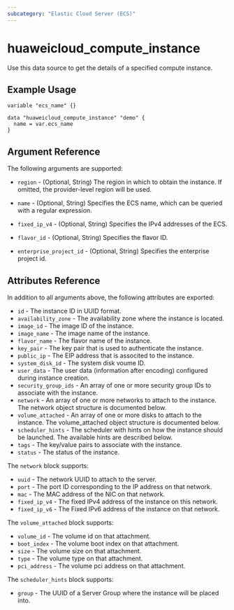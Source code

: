 ```yaml
---
subcategory: "Elastic Cloud Server (ECS)"
---
```


# huaweicloud_compute_instance

Use this data source to get the details of a specified compute instance.

## Example Usage

```hcl
variable "ecs_name" {}

data "huaweicloud_compute_instance" "demo" {
  name = var.ecs_name
}
```

## Argument Reference

The following arguments are supported:

* `region` - (Optional, String) The region in which to obtain the instance. If omitted, the provider-level region will
  be used.

* `name` - (Optional, String) Specifies the ECS name, which can be queried with a regular expression.

* `fixed_ip_v4` - (Optional, String)  Specifies the IPv4 addresses of the ECS.

* `flavor_id` - (Optional, String) Specifies the flavor ID.

* `enterprise_project_id` - (Optional, String) Specifies the enterprise project id.

## Attributes Reference

In addition to all arguments above, the following attributes are exported:

* `id` - The instance ID in UUID format.
* `availability_zone` - The availability zone where the instance is located.
* `image_id` - The image ID of the instance.
* `image_name` - The image name of the instance.
* `flavor_name` - The flavor name of the instance.
* `key_pair` - The key pair that is used to authenticate the instance.
* `public_ip` - The EIP address that is associted to the instance.
* `system_disk_id` - The system disk voume ID.
* `user_data` - The user data (information after encoding) configured during instance creation.
* `security_group_ids` - An array of one or more security group IDs to associate with the instance.
* `network` - An array of one or more networks to attach to the instance. The network object structure is documented
  below.
* `volume_attached` - An array of one or more disks to attach to the instance. The volume_attached object structure is
  documented below.
* `scheduler_hints` - The scheduler with hints on how the instance should be launched. The available hints are described
  below.
* `tags` - The key/value pairs to associate with the instance.
* `status` - The status of the instance.

The `network` block supports:

* `uuid` - The network UUID to attach to the server.
* `port` - The port ID corresponding to the IP address on that network.
* `mac` - The MAC address of the NIC on that network.
* `fixed_ip_v4` - The fixed IPv4 address of the instance on this network.
* `fixed_ip_v6` - The Fixed IPv6 address of the instance on that network.

The `volume_attached` block supports:

* `volume_id` - The volume id on that attachment.
* `boot_index` - The volume boot index on that attachment.
* `size` - The volume size on that attachment.
* `type` - The volume type on that attachment.
* `pci_address` - The volume pci address on that attachment.

The `scheduler_hints` block supports:

* `group` - The UUID of a Server Group where the instance will be placed into.
